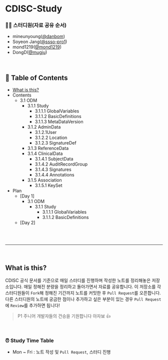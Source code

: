 # CDISC-Study

### 🧑‍💻 스터디원(자료 공유 순서)
- mineunyoung([@danbom](https://github.com/danbom))
- Soyeon Jang([@ssso-pro1](https://github.com/ssso-pro1))
- mond1219([@mond1219](https://github.com/mond1219))
- DongD([@mugju](https://github.com/mugju))
</br>

## 📑 Table of Contents
- [What is this?](#what-is-this)
- Contents
  - 3.1   ODM
      - 3.1.1   Study
          - 3.1.1.1   GlobalVariables
          - 3.1.1.2   BasicDefinitions
          - 3.1.1.3   MetaDataVersion
      - 3.1.2   AdminData
          - 3.1.2.1User
          - 3.1.2.2    Location
          - 3.1.2.3    SignatureDef
     - 3.1.3   ReferenceData
     - 3.1.4   ClinicalData
         - 3.1.4.1    SubjectData
         - 3.1.4.2    AuditRecordGroup
         - 3.1.4.3    Signatures
         - 3.1.4.4    Annotations
      - 3.1.5   Association
          - 3.1.5.1    KeySet
- Plan
  - [Day 1] 
    - 3.1 ODM
      - 3.1.1 Study
        - 3.1.1.1 GlobalVariables </br>
        - 3.1.1.2 BasicDefinitions </br>
  - [Day 2]
  

</br>
</br> 

---

</br>

## What is this?
CDISC 공식 문서를 기준으로 매일 스터디를 진행하며 작성한 노트를 정리해놓은 저장소입니다. 매일 정해진 분량을 정리하고 돌아가면서 자료를 공유합니다. 이 저장소를 각 스터디원들이 `Fork`해 정해진 기간까지 노트를 커밋한 후 `Pull Request`를 오픈합니다. 다른 스터디원의 노트에 궁금한 점이나 추가하고 싶은 부분이 있는 경우 `Pull Request`에 `Review`를 추가하면 됩니다!  

> P1 주니어 개발자들의 건승을 기원합니다 아자뵤 :thumbsup:
</br>

### ⏰ Study Time Table
- Mon ~ Fri : 노트 작성 및 `Pull Request`, 스터디 진행
</br>

